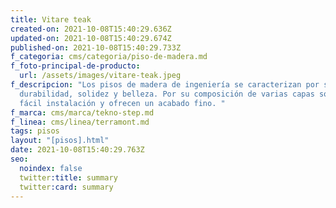 ```yaml
---
title: Vitare teak
created-on: 2021-10-08T15:40:29.636Z
updated-on: 2021-10-08T15:40:29.674Z
published-on: 2021-10-08T15:40:29.733Z
f_categoria: cms/categoria/piso-de-madera.md
f_foto-principal-de-producto:
  url: /assets/images/vitare-teak.jpeg
f_descripcion: "Los pisos de madera de ingeniería se caracterizan por su
  durabilidad, solidez y belleza. Por su composición de varias capas son de
  fácil instalación y ofrecen un acabado fino. "
f_marca: cms/marca/tekno-step.md
f_linea: cms/linea/terramont.md
tags: pisos
layout: "[pisos].html"
date: 2021-10-08T15:40:29.763Z
seo:
  noindex: false
  twitter:title: summary
  twitter:card: summary
---
```

